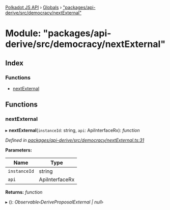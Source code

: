 [Polkadot JS API](../README.md) › [Globals](../globals.md) › ["packages/api-derive/src/democracy/nextExternal"](_packages_api_derive_src_democracy_nextexternal_.md)

# Module: "packages/api-derive/src/democracy/nextExternal"

## Index

### Functions

* [nextExternal](_packages_api_derive_src_democracy_nextexternal_.md#nextexternal)

## Functions

###  nextExternal

▸ **nextExternal**(`instanceId`: string, `api`: ApiInterfaceRx): *function*

*Defined in [packages/api-derive/src/democracy/nextExternal.ts:31](https://github.com/polkadot-js/api/blob/820dd3d0f/packages/api-derive/src/democracy/nextExternal.ts#L31)*

**Parameters:**

Name | Type |
------ | ------ |
`instanceId` | string |
`api` | ApiInterfaceRx |

**Returns:** *function*

▸ (): *Observable‹DeriveProposalExternal | null›*
